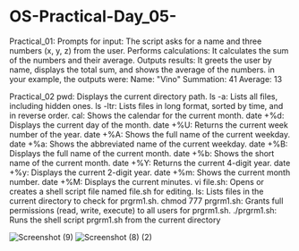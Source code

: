 # OS-Practical-Day_05-

Practical_01: 
Prompts for input: The script asks for a name and three numbers (x, y, z) from the user.
Performs calculations: It calculates the sum of the numbers and their average.
Outputs results: It greets the user by name, displays the total sum, and shows the average of the numbers.
in your example, the outputs were:
Name: "Vino"
Summation: 41
Average: 13

Practical_02
pwd: Displays the current directory path.
ls -a: Lists all files, including hidden ones.
ls -ltr: Lists files in long format, sorted by time, and in reverse order.
cal: Shows the calendar for the current month.
date +%d: Displays the current day of the month.
date +%U: Returns the current week number of the year.
date +%A: Shows the full name of the current weekday.
date +%a: Shows the abbreviated name of the current weekday.
date +%B: Displays the full name of the current month.
date +%b: Shows the short name of the current month.
date +%Y: Returns the current 4-digit year.
date +%y: Displays the current 2-digit year.
date +%m: Shows the current month number.
date +%M: Displays the current minutes.
vi file.sh: Opens or creates a shell script file named file.sh for editing.
ls: Lists files in the current directory to check for prgrm1.sh.
chmod 777 prgrm1.sh: Grants full permissions (read, write, execute) to all users for prgrm1.sh.
./prgrm1.sh: Runs the shell script prgrm1.sh from the current directory


![Screenshot (9)](https://github.com/user-attachments/assets/fa691423-769a-4fec-aa4c-952932269e26)
![Screenshot (8) (2)](https://github.com/user-attachments/assets/eaec50cb-3b33-4809-a18f-84867db9404a)



